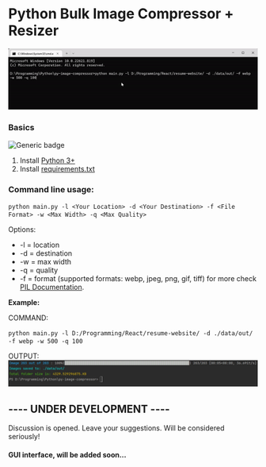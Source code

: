# Python Bulk Image Compressor + Resizer
![alt text](https://github.com/georgekhananaev/py-image-compressor/blob/main/animation.gif?raw=true)


### Basics
![Generic badge](https://img.shields.io/badge/Python_3.11-Supported-green.svg)

1. Install [Python 3+](https://www.python.org/downloads/)
2. Install [requirements.txt](https://note.nkmk.me/en/python-pip-install-requirements/)


### Command line usage:

```
python main.py -l <Your Location> -d <Your Destination> -f <File Format> -w <Max Width> -q <Max Quality>
```

Options: 
* -l = location
* -d = destination
* -w = max width
* -q = quality 
* -f = format (supported formats: webp, jpeg, png, gif, tiff) for more check[ PIL Documentation](https://pillow.readthedocs.io/en/stable/handbook/image-file-formats.html).

**Example:**

COMMAND:

```
python main.py -l D:/Programming/React/resume-website/ -d ./data/out/ -f webp -w 500 -q 100
```

OUTPUT:
![alt text](https://github.com/georgekhananaev/py-image-compressor/blob/main/screenshot.jpg?raw=true)


## ---- UNDER DEVELOPMENT ----

Discussion is opened. Leave your suggestions. Will be considered seriously!


#### GUI interface, will be added soon...

